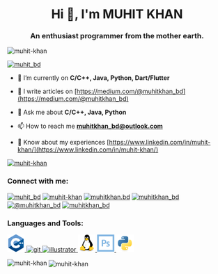 <h1 align="center">Hi 👋, I'm MUHIT KHAN</h1>
<h3 align="center">An enthusiast programmer from the mother earth.</h3>

<p align="left"> <img src="https://komarev.com/ghpvc/?username=muhit-khan&label=Profile%20views&color=0e75b6&style=flat" alt="muhit-khan" /> </p>


<p align="left"> <a href="https://twitter.com/muhit_bd" target="blank"><img src="https://img.shields.io/twitter/follow/muhit_bd?logo=twitter&style=for-the-badge" alt="muhit_bd" /></a> </p>

- 🌱 I’m currently on **C/C++, Java, Python, Dart/Flutter**

- 📝 I write articles on [https://medium.com/@muhitkhan_bd](https://medium.com/@muhitkhan_bd)

- 💬 Ask me about **C/C++, Java, Python**

- 📫 How to reach me **muhitkhan_bd@outlook.com**

- 📄 Know about my experiences [https://www.linkedin.com/in/muhit-khan/](https://www.linkedin.com/in/muhit-khan/)

<p align="left"> <a href="https://github.com/ryo-ma/github-profile-trophy"><img src="https://github-profile-trophy.vercel.app/?username=muhit-khan" alt="muhit-khan" /></a> </p>


<h3 align="left">Connect with me:</h3>
<p align="left">
<a href="https://twitter.com/muhit_bd" target="blank"><img align="center" src="https://raw.githubusercontent.com/rahuldkjain/github-profile-readme-generator/master/src/images/icons/Social/twitter.svg" alt="muhit_bd" height="30" width="40" /></a>
<a href="https://linkedin.com/in/muhit-khan" target="blank"><img align="center" src="https://raw.githubusercontent.com/rahuldkjain/github-profile-readme-generator/master/src/images/icons/Social/linked-in-alt.svg" alt="muhit-khan" height="30" width="40" /></a>
<a href="https://fb.com/muhitkhan.bd" target="blank"><img align="center" src="https://raw.githubusercontent.com/rahuldkjain/github-profile-readme-generator/master/src/images/icons/Social/facebook.svg" alt="muhitkhan.bd" height="30" width="40" /></a>
<a href="https://instagram.com/muhitkhan_bd" target="blank"><img align="center" src="https://raw.githubusercontent.com/rahuldkjain/github-profile-readme-generator/master/src/images/icons/Social/instagram.svg" alt="muhitkhan_bd" height="30" width="40" /></a>
<a href="https://medium.com/@muhitkhan_bd" target="blank"><img align="center" src="https://raw.githubusercontent.com/rahuldkjain/github-profile-readme-generator/master/src/images/icons/Social/medium.svg" alt="@muhitkhan_bd" height="30" width="40" /></a>
<a href="https://www.hackerrank.com/muhitkhan_bd" target="blank"><img align="center" src="https://raw.githubusercontent.com/rahuldkjain/github-profile-readme-generator/master/src/images/icons/Social/hackerrank.svg" alt="muhitkhan_bd" height="30" width="40" /></a>
</p>

<h3 align="left">Languages and Tools:</h3>
<p align="left"> <a href="https://www.w3schools.com/cpp/" target="_blank" rel="noreferrer"> <img src="https://raw.githubusercontent.com/devicons/devicon/master/icons/cplusplus/cplusplus-original.svg" alt="cplusplus" width="40" height="40"/> </a> <a href="https://git-scm.com/" target="_blank" rel="noreferrer"> <img src="https://www.vectorlogo.zone/logos/git-scm/git-scm-icon.svg" alt="git" width="40" height="40"/> </a> <a href="https://www.adobe.com/in/products/illustrator.html" target="_blank" rel="noreferrer"> <img src="https://www.vectorlogo.zone/logos/adobe_illustrator/adobe_illustrator-icon.svg" alt="illustrator" width="40" height="40"/> </a> <a href="https://www.linux.org/" target="_blank" rel="noreferrer"> <img src="https://raw.githubusercontent.com/devicons/devicon/master/icons/linux/linux-original.svg" alt="linux" width="40" height="40"/> </a> <a href="https://www.photoshop.com/en" target="_blank" rel="noreferrer"> <img src="https://raw.githubusercontent.com/devicons/devicon/master/icons/photoshop/photoshop-line.svg" alt="photoshop" width="40" height="40"/> </a> <a href="https://www.python.org" target="_blank" rel="noreferrer"> <img src="https://raw.githubusercontent.com/devicons/devicon/master/icons/python/python-original.svg" alt="python" width="40" height="40"/> </a> </p>

<p><img align="left" src="https://github-readme-stats.vercel.app/api/top-langs?username=muhit-khan&show_icons=true&locale=en&layout=compact" alt="muhit-khan" /></p>

<p>&nbsp;<img align="center" src="https://github-readme-stats.vercel.app/api?username=muhit-khan&show_icons=true&locale=en" alt="muhit-khan" /></p>
